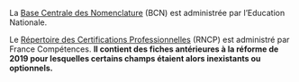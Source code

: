La [Base Centrale des Nomenclature](https://infocentre.pleiade.education.fr/bcn/) (BCN) est administrée par l’Education Nationale.

Le [Répertoire des Certifications Professionnelles](https://www.francecompetences.fr/recherche-resultats/?types=certification&search=&pageType=certification&active=1) (RNCP) est administré par France Compétences. **Il contient des fiches antérieures à la réforme de 2019 pour lesquelles certains champs étaient alors inexistants ou optionnels.**
